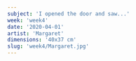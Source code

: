 ```yaml
---
subject: 'I opened the door and saw...'
week: 'week4'
date: '2020-04-01'
artist: 'Margaret'
dimensions: '40x37 cm'
slug: 'week4/Margaret.jpg'
---
```

